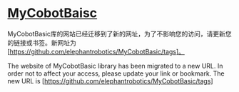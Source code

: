 # [MyCobotBaisc](https://github.com/elephantrobotics/MyCobotBasic/tags)

MyCobotBasic库的网站已经迁移到了新的网址，为了不影响您的访问，请更新您的链接或书签。新网址为[https://github.com/elephantrobotics/MyCobotBasic/tags]。

The website of MyCobotBasic library has been migrated to a new URL. In order not to affect your access, please update your link or bookmark. The new URL is [https://github.com/elephantrobotics/MyCobotBasic/tags]